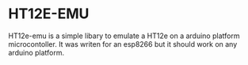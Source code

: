 # HT12E-EMU
HT12e-emu is a simple libary to emulate a HT12e on a arduino platform microcontoller. It was writen for an esp8266 but it should work on any arduino platform. 
